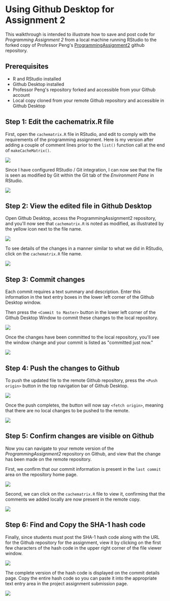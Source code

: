 # Using Github Desktop for Assignment 2

This walkthrough is intended to illustrate how to save and post code for *Programming Assignment 2* from a local machine running RStudio to the forked copy of Professor Peng's [ProgrammingAssignment2](https://github.com/rdpeng/ProgrammingAssignment2) github repository.

## Prerequisites

* R and RStudio installed
* Github Desktop installed
* Professor Peng's repository forked and accessible from your Github account
* Local copy cloned from your remote Github repository and accessible in Github Desktop

## Step 1: Edit the cachematrix.R file

First, open the `cachematrix.R` file in RStudio, and edit to comply with the requirements of the programming assignment. Here is my version after adding a couple of comment lines prior to the `list()` function call at the end of `makeCacheMatrix()`.

<img src="./images/rprog-githubDesktop01.png">

Since I have configured RStudio / Git integration, I can now see that the file is seen as modified by Git within the Git tab of the *Environment Pane* in RStudio.

<img src="./images/rprog-githubDesktop02.png">

## Step 2: View the edited file in Github Desktop

Open Github Desktop, access the ProgrammingAssignment2 repository, and you'll now see that `cachematrix.R` is noted as modified, as illustrated by the yellow icon next to the file name.

<img src="./images/rprog-githubDesktop03.png">

To see details of the changes in a manner similar to what we did in RStudio, click on the `cachematrix.R` file name.

<img src="./images/rprog-githubDesktop04.png">


## Step 3: Commit changes

Each commit requires a text summary and description. Enter this information in the text entry boxes in the lower left corner of the Github Desktop window.

Then press the `<Commit to Master>` button in the lower left corner of the Github Desktop Window to commit these changes to the local repository.

<img src="./images/rprog-githubDesktop06.png">

Once the changes have been committed to the local repository, you'll see the window change and your commit is listed as "committed just now."

<img src="./images/rprog-githubDesktop07.png">

## Step 4: Push the changes to Github

To push the updated file to the remote Github repository, press the `<Push origin>` button in the top navigation bar of Github Desktop.

<img src="./images/rprog-githubDesktop08.png">

Once the push completes, the button will now say `<fetch origin>`, meaning that there are no local changes to be pushed to the remote.

<img src="./images/rprog-githubDesktop09.png">

## Step 5: Confirm changes are visible on Github

Now you can navigate to your remote version of the *ProgrammingAssignment2* repository on Github, and view that the change has been made on the remote repository.

First, we confirm that our commit information is present in the `last commit` area on the repository home page.

<img src="./images/rprog-githubDesktop10.png">

Second, we can click on the `cachematrix.R` file to view it, confirming that the comments we added locally are now present in the remote copy.

<img src="./images/rprog-githubDesktop11.png">

## Step 6: Find and Copy the SHA-1 hash code

Finally, since students must post the SHA-1 hash code along with the URL for the Github repository for the assignment, view it by clicking on the first few characters of the hash code in the upper right corner of the file viewer window.

<img src="./images/rprog-githubDesktop12.png">

The complete version of the hash code is displayed on the commit details page. Copy the entire hash code so you can paste it into the appropriate text entry area in the project assignment submission page.

<img src="./images/rprog-githubDesktop13.png">
